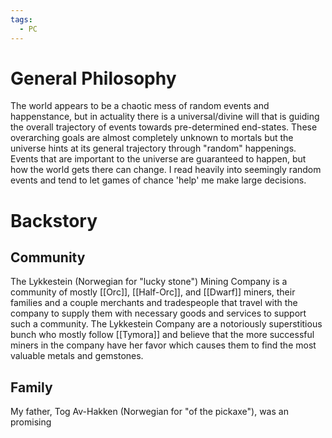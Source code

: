 ```yaml
---
tags:
  - PC
---
```


# General Philosophy
The world appears to be a chaotic mess of random events and happenstance, but in actuality there is a universal/divine will that is guiding the overall trajectory of events towards pre-determined end-states. These overarching goals are almost completely unknown to mortals but the universe hints at its general trajectory through "random" happenings. Events that are important to the universe are guaranteed to happen, but how the world gets there can change. I read heavily into seemingly random events and tend to let games of chance 'help' me make large decisions.

# Backstory

## Community
The Lykkestein (Norwegian for "lucky stone") Mining Company is a community of mostly [[Orc]], [[Half-Orc]], and [[Dwarf]] miners, their families and a couple merchants and tradespeople that travel with the company to supply them with necessary goods and services to support such a community. The Lykkestein Company are a notoriously superstitious bunch who mostly follow [[Tymora]] and believe that the more successful miners in the company have her favor which causes them to find the most valuable metals and gemstones.
## Family 

My father, Tog Av-Hakken (Norwegian for "of the pickaxe"), was an promising 
